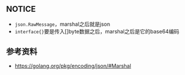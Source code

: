 # 

## NOTICE
 - `json.RawMessage`，marshal之后就是json
 - `interface{}`要是传入[]byte数据之后，marshal之后是它的base64编码

## 参考资料
 - https://golang.org/pkg/encoding/json/#Marshal
